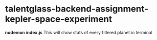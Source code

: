 # talentglass-backend-assignment-kepler-space-experiment

**nodemon index.js** This will show stats of every filtered planet in terminal

